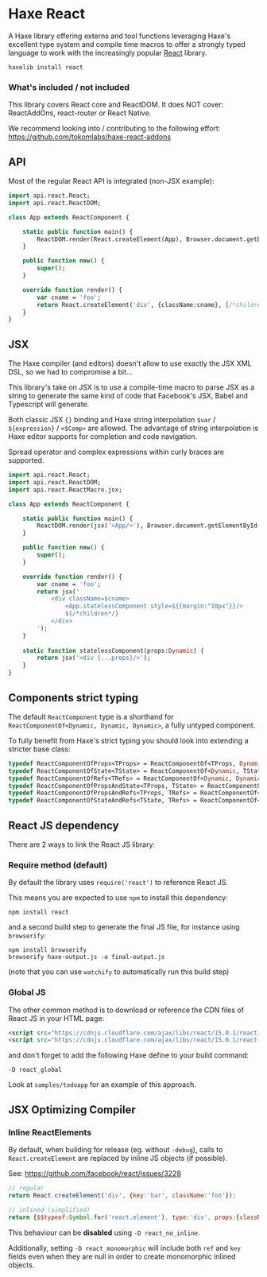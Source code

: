 # Haxe React

A Haxe library offering externs and tool functions leveraging Haxe's excellent type system and 
compile time macros to offer a strongly typed language to work with the increasingly popular 
[React](https://facebook.github.io/react/) library.

	haxelib install react

### What's included / not included 

This library covers React core and ReactDOM.
It does NOT cover: ReactAddOns, react-router or React Native.

We recommend looking into / contributing to the following effort:
https://github.com/tokomlabs/haxe-react-addons

## API

Most of the regular React API is integrated (non-JSX example):

```haxe
import api.react.React;
import api.react.ReactDOM;

class App extends ReactComponent {

	static public function main() {
		ReactDOM.render(React.createElement(App), Browser.document.getElementById('app'));
	}

	public function new() {
		super();
	}

	override function render() {
		var cname = 'foo';
		return React.createElement('div', {className:cname}, [/*children*/]);
	}
}
```

## JSX

The Haxe compiler (and editors) doesn't allow to use exactly the JSX XML DSL, 
so we had to compromise a bit...

This library's take on JSX is to use a compile-time macro to parse JSX as a string to generate
the same kind of code that Facebook's JSX, Babel and Typescript will generate.

Both classic JSX `{}` binding and Haxe string interpolation `$var` / `${expression}` / `<$Comp>` 
are allowed. The advantage of string interpolation is Haxe editor supports for completion and
code navigation.

Spread operator and complex expressions within curly braces are supported.

```haxe
import api.react.React;
import api.react.ReactDOM;
import api.react.ReactMacro.jsx;

class App extends ReactComponent {

	static public function main() {
		ReactDOM.render(jsx('<App/>'), Browser.document.getElementById('app'));
	}

	public function new() {
		super();
	}

	override function render() {
		var cname = 'foo';
		return jsx('
			<div className=$cname>
				<App.statelessComponent style=${{margin:"10px"}}/>
				${/*children*/}
			</div>
		');
	}
	
	static function statelessComponent(props:Dynamic) {
		return jsx('<div {...props}/>');
	}
}
```

## Components strict typing

The default `ReactComponent` type is a shorthand for `ReactComponentOf<Dynamic, Dynamic, Dynamic>`,
a fully untyped component.

To fully benefit from Haxe's strict typing you should look into extending a stricter base class:

```haxe
typedef ReactComponentOfProps<TProps> = ReactComponentOf<TProps, Dynamic, Dynamic>;
typedef ReactComponentOfState<TState> = ReactComponentOf<Dynamic, TState, Dynamic>;
typedef ReactComponentOfRefs<TRefs> = ReactComponentOf<Dynamic, Dynamic, TRefs>;
typedef ReactComponentOfPropsAndState<TProps, TState> = ReactComponentOf<TProps, TState, Dynamic>;
typedef ReactComponentOfPropsAndRefs<TProps, TRefs> = ReactComponentOf<TProps, Dynamic, TRefs>;
typedef ReactComponentOfStateAndRefs<TState, TRefs> = ReactComponentOf<Dynamic, TState, TRefs>;
```

## React JS dependency

There are 2 ways to link the React JS library:

### Require method (default)

By default the library uses `require('react')` to reference React JS. 

This means you are expected to use `npm` to install this dependency:

	npm install react

and a second build step to generate the final JS file, for instance using `browserify`:

	npm install browserify
	browserify haxe-output.js -o final-output.js

(note that you can use `watchify` to automatically run this build step) 

### Global JS

The other common method is to download or reference the CDN files of React JS in your HTML page:

```html
<script src="https://cdnjs.cloudflare.com/ajax/libs/react/15.0.1/react-with-addons.min.js"></script>
<script src="https://cdnjs.cloudflare.com/ajax/libs/react/15.0.1/react-dom.min.js"></script>
```

and don't forget to add the following Haxe define to your build command:

	-D react_global

Look at `samples/todoapp` for an example of this approach.

## JSX Optimizing Compiler

### Inline ReactElements 

By default, when building for release (eg. without `-debug`), calls to `React.createElement` are replaced by inline JS objects (if possible). 

See: https://github.com/facebook/react/issues/3228

```javascript
// regular
return React.createElement('div', {key:'bar', className:'foo'});

// inlined (simplified)
return {$$typeof:Symbol.for('react.element'), type:'div', props:{className:'foo'}, key:'bar'}
```

This behaviour can be **disabled** using `-D react_no_inline`.

Additionally, setting `-D react_monomorphic` will include both `ref` and `key` fields even when they are null in order to create monomorphic inlined objects. 
